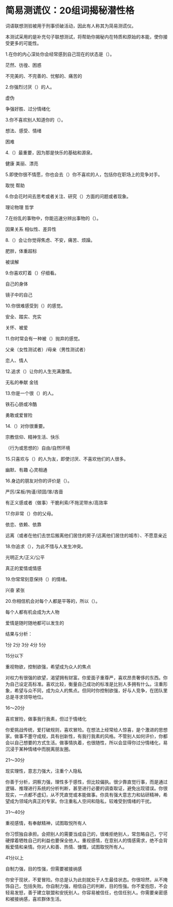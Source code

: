 # 简易测谎仪：20组词揭秘潜性格

词语联想测验被用于刑事侦破活动，因此有人称其为简易测谎仪。 

本测试采用的是补充句子联想测试，将帮助你揭秘内在特质和原始的本能，使你接受更多的可能性。 

1.在你的内心深处你会经常感到自己现在的状态是（）。 

茫然、彷徨、困惑 

不完美的、不完善的、忧郁的、痛苦的 

2.你强烈讨厌（）的人。 

虚伪 

争强好胜、过分情绪化 

3.你不喜欢别人知道你的（）。 

想法、感受、情绪 

困难 

4.（）最重要，因为那是快乐的基础和源泉。 

健康 美丽、漂亮 

5.即使你很不情愿，你也会去（）你不喜欢的人，包括你在职场上的竞争对手。 

取悦 帮助 

6.你会花时间去思考或者关注、研究（）方面的问题或者现象。 

理论物理 哲学 

7.在纷乱的事物中，你能迅速分辨出事物的（）。 

因果关系 相似性、差异性 

8.（）会让你觉得焦虑、不安，痛苦、烦躁。 

肥胖，体重超标 

被误解 

9.你喜欢盯着（）仔细看。 

自己的身体 

镜子中的自己 

10.你很难感受到（）的感觉。 

安全、踏实、充实 

关怀、被爱 

11.你时常会有一种被（）抛弃的感觉。 

父亲（女性测试者）/母亲（男性测试者） 

恋人、情人 

12.追求（）让你的人生充满激情。 

无私的奉献 金钱 

13.你是一个很（）的人。 

铁石心肠或冷酷 

勇敢或爱冒险 

14.（）对你很重要。 

宗教信仰、精神生活、快乐 

（行为或思想的）自由/自然环境 

15.只喜欢与（）的人为友，即使讨厌、不喜欢他们的人很多。 

幽默、有趣 心灵相通 

16.身边的朋友对你的评价是（）。 

严厉/呆板/拘谨/顽固/笨/吝啬 

有正义感或者（做事）干脆利索/不拖泥带水/高效率 

17.你非常（）你的父母。 

依恋、依赖、依靠 

远离（或者在他们去世后搬离他们居住的房子/远离他们居住的城市）、不愿意亲近 

18.你追求（），为此不惜与人发生冲突。 

光明正大/正义/公平 

真正的爱情或情感 

19.你常常刻意保持（）的情绪。 

兴奋 紧张 

20.你相信机会对每个人都是平等的，所以（）。 

每个人都有机会成为大人物 

爱情是随时随地都可以发生的 

结果与分析： 

1分 2分 3分 4分 5分 

15分以下 

重视物欲，控制欲强，希望成为众人的焦点 

对权力有很强的欲望，渴望拥有财富。你爱面子重尊严，喜欢昂贵奢侈的东西。你为自己设定高标准。喜欢比较，衡量自己成功的标准是比别人多拥有什么。注重形象，希望与众不同，成为众人的焦点。但同时你控制欲强，好与人竞争，在团队里总是寻求领导地位。 

16～20分 

喜欢冒险，做事我行我素，但过于情绪化 

你爱挑战传统，爱打破规则，喜欢冒险。在想法上经常给人惊喜，是个激进的思想家。做事不墨守成规，具有创新性，有我行我素的风格。不管别人如何评价，你都会以自己想要的方式生活。做事情执着，也很随性，所以会显得你过分情绪化，易沉浸于某种情绪中而脱离朋友圈。 

21～30分 

现实理性，意志力强大，注重个人隐私 

你善于分析，洞察力强，理性多于感性，但比较偏执。很少靠直觉行事，而是通过逻辑、推理进行系统的分析判断，甚至进行必要的调查取证，避免出现错误。你很现实，一点都不虚幻，从不凭直觉或本能做事。你具有强大意志力和钻研精神，希望成为领域内真正的专家。你注重私人空间和隐私，较难受到情绪的干扰。 

31～40分 

重视感情，有奉献精神，试图取悦所有人 

你习惯独自承担。会把别人的需要当成自己的，很难拒绝别人，常忽略自己，宁可硬撑着牺牲自己的利益也要保全他人。重视感情，在意别人的情感需求，绝不会背叛爱情和亲情。你对人和善、热情、慷慨，试图取悦所有人。 

41分以上 

自制力强，目的性强，但需要被接纳感 

你安于现状，不爱冒险。你总是认为此刻就处于人生最佳状态。你很坦然，从不掩饰自己，包括失败。你自制力强，相信自己的判断，目的性强。你不爱抱怨，不会轻易发怒，善于建立联盟和安抚别人。你容易被信任，也信任别人。你需要亲密感和被接纳感，喜欢群体生活。
